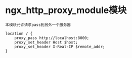 # ngx_http_proxy_module模块
```
本模块允许请求pass到另外一个服务器

location / {
    proxy_pass http://localhost:8000;
    proxy_set_header Host $host;
    proxy_set_header X-Real-IP $remote_addr;
}
```
